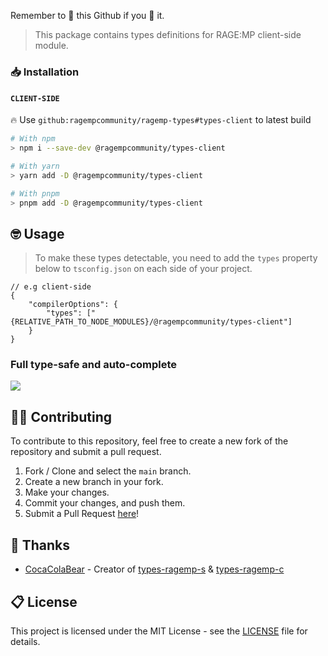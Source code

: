 Remember to 🌟 this Github if you 💖 it.

> This package contains types definitions for RAGE:MP client-side module.

### 📥 Installation

#### `CLIENT-SIDE`

:fire: Use `github:ragempcommunity/ragemp-types#types-client` to latest build

```sh
# With npm
> npm i --save-dev @ragempcommunity/types-client

# With yarn
> yarn add -D @ragempcommunity/types-client

# With pnpm
> pnpm add -D @ragempcommunity/types-client
```

## 🤓 Usage

> To make these types detectable, you need to add the `types` property below to `tsconfig.json` on each side of your project.

```jsonc
// e.g client-side
{
	"compilerOptions": {
		"types": ["{RELATIVE_PATH_TO_NODE_MODULES}/@ragempcommunity/types-client"]
	}
}
```

### Full type-safe and auto-complete

![](https://i.imgur.com/rP6kPom.gif)

## 👨‍💻 Contributing

To contribute to this repository, feel free to create a new fork of the repository and submit a pull request.

1. Fork / Clone and select the `main` branch.
2. Create a new branch in your fork.
3. Make your changes.
4. Commit your changes, and push them.
5. Submit a Pull Request [here](https://github.com/ragempcommunity/ragemp-types/pulls)!

## 🎉 Thanks

-   [CocaColaBear](https://github.com/CocaColaBear/) - Creator of [types-ragemp-s](https://github.com/CocaColaBear/types-ragemp-s) & [types-ragemp-c](https://github.com/CocaColaBear/types-ragemp-c)

## 📋 License

This project is licensed under the MIT License - see the [LICENSE](LICENSE) file for details.
